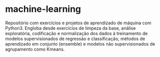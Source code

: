 # machine-learning
Repositório com exercícios e projetos de aprendizado de máquina com Python3. Engloba desde exercícios de limpeza da base, análise exploratória, codificação e normalização dos dados à treinamento de modelos supervisionados de regressão e classificação, métodos de aprendizado em conjunto (ensemble) e modelos não supervisionados de agrupamento como Kmeans.
